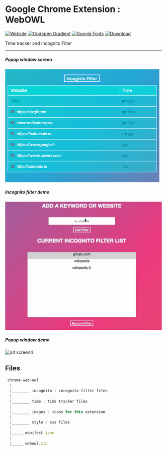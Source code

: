 # Google Chrome Extension : WebOWL
[![Website](https://img.shields.io/badge/github-page-019cff.svg
)](akinariobi.github.io/webowl)
[![Codepen Gradient](https://img.shields.io/badge/codepen-gradient%20background-01dcff.svg)](http://codepen.io/pinto165/pen/pyBNzX)
[![Google Fonts](https://img.shields.io/badge/font-raleway-d100f8.svg)](https://fonts.google.com/specimen/Raleway)
[![Download](https://img.shields.io/badge/webowl-download-f80098.svg)](https://github.com/akinariobi/chrome-web-owl/blob/master/webowl.zip)

Time tracker and Incognito Filter
_________________________________

##### Popup window screen
![alt screen1](images/scrn.png)
##### Incognito filter demo
![alt screen3](images/demo.gif)
##### Popup window demo
![alt screen4](images/prev.gif)


## Files 

```javascript
 chrome-web-owl
  |
  |________ incognito : incognito filter files 
  |
  |________ time : time tracker files
  |
  |________ images : icons for this extension
  |
  |________ style : css files 
  |
  |_____ manifest.json
  |
  |_____ webowl.zip 
```
